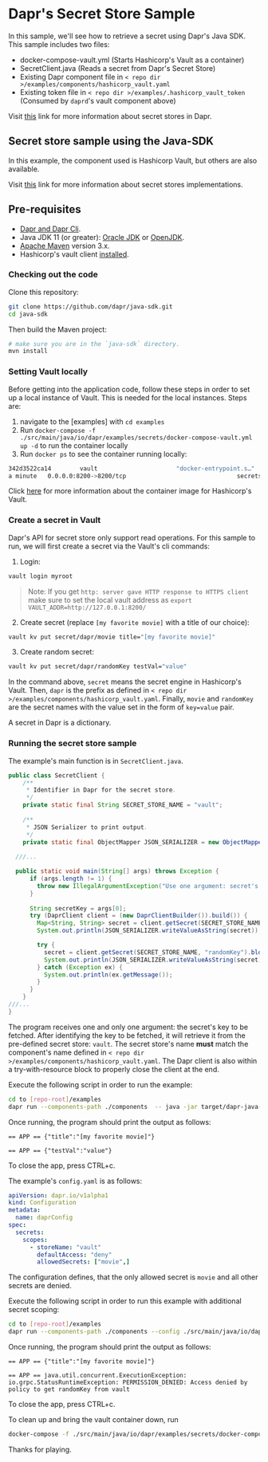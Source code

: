# Dapr's Secret Store Sample

In this sample, we'll see how to retrieve a secret using Dapr's Java SDK. 
This sample includes two files:

* docker-compose-vault.yml (Starts Hashicorp's Vault as a container)
* SecretClient.java (Reads a secret from Dapr's Secret Store)
* Existing Dapr component file in `< repo dir >/examples/components/hashicorp_vault.yaml`
* Existing token file in `< repo dir >/examples/.hashicorp_vault_token` (Consumed by `daprd`'s vault component above)

Visit [this](https://docs.dapr.io/developing-applications/building-blocks/secrets/secrets-overview/) link for more information about secret stores in Dapr.
 
## Secret store sample using the Java-SDK

In this example, the component used is Hashicorp Vault, but others are also available.

Visit [this](https://github.com/dapr/components-contrib/tree/master/secretstores) link for more information about secret stores implementations.


## Pre-requisites

* [Dapr and Dapr Cli](https://docs.dapr.io/getting-started/install-dapr/).
* Java JDK 11 (or greater): [Oracle JDK](https://www.oracle.com/technetwork/java/javase/downloads/index.html#JDK11) or [OpenJDK](https://jdk.java.net/13/).
* [Apache Maven](https://maven.apache.org/install.html) version 3.x.
* Hashicorp's vault client [installed](https://www.vaultproject.io/docs/install/).

### Checking out the code

Clone this repository:

```sh
git clone https://github.com/dapr/java-sdk.git
cd java-sdk
```

Then build the Maven project:

```sh
# make sure you are in the `java-sdk` directory.
mvn install
```
### Setting Vault locally

Before getting into the application code, follow these steps in order to set up a local instance of Vault. This is needed for the local instances. Steps are:

1. navigate to the [examples] with `cd examples`
2. Run `docker-compose -f ./src/main/java/io/dapr/examples/secrets/docker-compose-vault.yml up -d` to run the container locally
3. Run `docker ps` to see the container running locally: 

```bash
342d3522ca14        vault                      "docker-entrypoint.s…"         34 seconds ago        Up About
a minute   0.0.0.0:8200->8200/tcp                               secrets_hashicorp_vault_1
```
Click [here](https://hub.docker.com/_/vault/) for more information about the container image for Hashicorp's Vault.

### Create a secret in Vault
Dapr's API for secret store only support read operations. For this sample to run, we will first create a secret via the Vault's cli commands:

1. Login:
```bash
vault login myroot
```

> Note: If you get `http: server gave HTTP response to HTTPS client` make sure to set the local vault address as  `export VAULT_ADDR=http://127.0.0.1:8200/`

2. Create secret (replace `[my favorite movie]` with a title of our choice):
```bash
vault kv put secret/dapr/movie title="[my favorite movie]"
```

3. Create random secret:
```bash
vault kv put secret/dapr/randomKey testVal="value"
```

In the command above, `secret` means the secret engine in Hashicorp's Vault.
Then, `dapr` is the prefix as defined in `< repo dir >/examples/components/hashicorp_vault.yaml`.
Finally, `movie` and `randomKey` are the secret names with the value set in the form of `key=value` pair.

A secret in Dapr is a dictionary.

### Running the secret store sample

The example's main function is in `SecretClient.java`.

```java
public class SecretClient {
    /**
     * Identifier in Dapr for the secret store.
     */
    private static final String SECRET_STORE_NAME = "vault";
  
    /**
     * JSON Serializer to print output.
     */
    private static final ObjectMapper JSON_SERIALIZER = new ObjectMapper();
  
  ///...

  public static void main(String[] args) throws Exception {
      if (args.length != 1) {
        throw new IllegalArgumentException("Use one argument: secret's key to be retrieved.");
      }
  
      String secretKey = args[0];
      try (DaprClient client = (new DaprClientBuilder()).build()) {
        Map<String, String> secret = client.getSecret(SECRET_STORE_NAME, secretKey).block();
        System.out.println(JSON_SERIALIZER.writeValueAsString(secret));

        try {
          secret = client.getSecret(SECRET_STORE_NAME, "randomKey").block();
          System.out.println(JSON_SERIALIZER.writeValueAsString(secret));
        } catch (Exception ex) {
          System.out.println(ex.getMessage());
        }
      }
    }
///...
}
```
The program receives one and only one argument: the secret's key to be fetched.
After identifying the key to be fetched, it will retrieve it from the pre-defined secret store: `vault`.
The secret store's name **must** match the component's name defined in `< repo dir >/examples/components/hashicorp_vault.yaml`.
The Dapr client is also within a try-with-resource block to properly close the client at the end.

 Execute the following script in order to run the example:
```sh
cd to [repo-root]/examples
dapr run --components-path ./components  -- java -jar target/dapr-java-sdk-examples-exec.jar io.dapr.examples.secrets.SecretClient movie
```

Once running, the program should print the output as follows:

```
== APP == {"title":"[my favorite movie]"}

== APP == {"testVal":"value"}
```

To close the app, press CTRL+c.

The example's `config.yaml` is as follows: 
```yaml
apiVersion: dapr.io/v1alpha1
kind: Configuration
metadata:
  name: daprConfig
spec:
  secrets:
    scopes:
      - storeName: "vault"
        defaultAccess: "deny"
        allowedSecrets: ["movie",]
```

The configuration defines, that the only allowed secret is `movie` and all other secrets are denied. 

Execute the following script in order to run this example with additional secret scoping: 
```sh
cd to [repo-root]/examples
dapr run --components-path ./components --config ./src/main/java/io/dapr/examples/secrets/config.yaml  -- java -jar target/dapr-java-sdk-examples-exec.jar io.dapr.examples.secrets.SecretClient movie
```
Once running, the program should print the output as follows:

```
== APP == {"title":"[my favorite movie]"}

== APP == java.util.concurrent.ExecutionException: io.grpc.StatusRuntimeException: PERMISSION_DENIED: Access denied by policy to get randomKey from vault
``` 

To close the app, press CTRL+c.

To clean up and bring the vault container down, run
```sh
docker-compose -f ./src/main/java/io/dapr/examples/secrets/docker-compose-vault.yml down
```

Thanks for playing.
